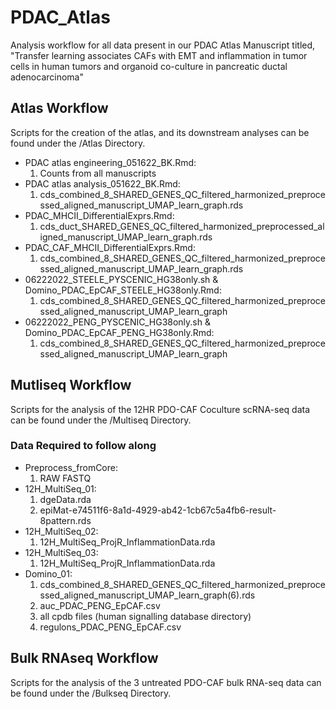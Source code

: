 # PDAC_Atlas
Analysis workflow for all data present in our PDAC Atlas Manuscript titled, "Transfer learning associates CAFs with EMT and inflammation in tumor cells in human tumors and organoid co-culture in pancreatic ductal adenocarcinoma"

## Atlas Workflow
Scripts for the creation of the atlas, and its downstream analyses can be found under the /Atlas Directory.
* PDAC atlas engineering_051622_BK.Rmd:
  1. Counts from all manuscripts
* PDAC atlas analysis_051622_BK.Rmd:
  1. cds_combined_8_SHARED_GENES_QC_filtered_harmonized_preprocessed_aligned_manuscript_UMAP_learn_graph.rds
* PDAC_MHCII_DifferentialExprs.Rmd:
  1. cds_duct_SHARED_GENES_QC_filtered_harmonized_preprocessed_aligned_manuscript_UMAP_learn_graph.rds
* PDAC_CAF_MHCII_DifferentialExprs.Rmd:
  1. cds_combined_8_SHARED_GENES_QC_filtered_harmonized_preprocessed_aligned_manuscript_UMAP_learn_graph.rds
* 06222022_STEELE_PYSCENIC_HG38only.sh & Domino_PDAC_EpCAF_STEELE_HG38only.Rmd: 
  1. cds_combined_8_SHARED_GENES_QC_filtered_harmonized_preprocessed_aligned_manuscript_UMAP_learn_graph
* 06222022_PENG_PYSCENIC_HG38only.sh & Domino_PDAC_EpCAF_PENG_HG38only.Rmd: 
  1. cds_combined_8_SHARED_GENES_QC_filtered_harmonized_preprocessed_aligned_manuscript_UMAP_learn_graph
  
## Mutliseq Workflow
Scripts for the analysis of the 12HR PDO-CAF Coculture scRNA-seq data can be found under the /Multiseq Directory.

### Data Required to follow along
* Preprocess_fromCore:
  1. RAW FASTQ
* 12H_MultiSeq_01:
  1. dgeData.rda
  2. epiMat-e74511f6-8a1d-4929-ab42-1cb67c5a4fb6-result-8pattern.rds
* 12H_MultiSeq_02:
  1. 12H_MultiSeq_ProjR_InflammationData.rda
* 12H_MultiSeq_03:
  1. 12H_MultiSeq_ProjR_InflammationData.rda
* Domino_01: 
  1. cds_combined_8_SHARED_GENES_QC_filtered_harmonized_preprocessed_aligned_manuscript_UMAP_learn_graph(6).rds
  2. auc_PDAC_PENG_EpCAF.csv
  3. all cpdb files (human signalling database directory)
  4. regulons_PDAC_PENG_EpCAF.csv
  
## Bulk RNAseq Workflow
Scripts for the analysis of the 3 untreated PDO-CAF bulk RNA-seq data can be found under the /Bulkseq Directory.
